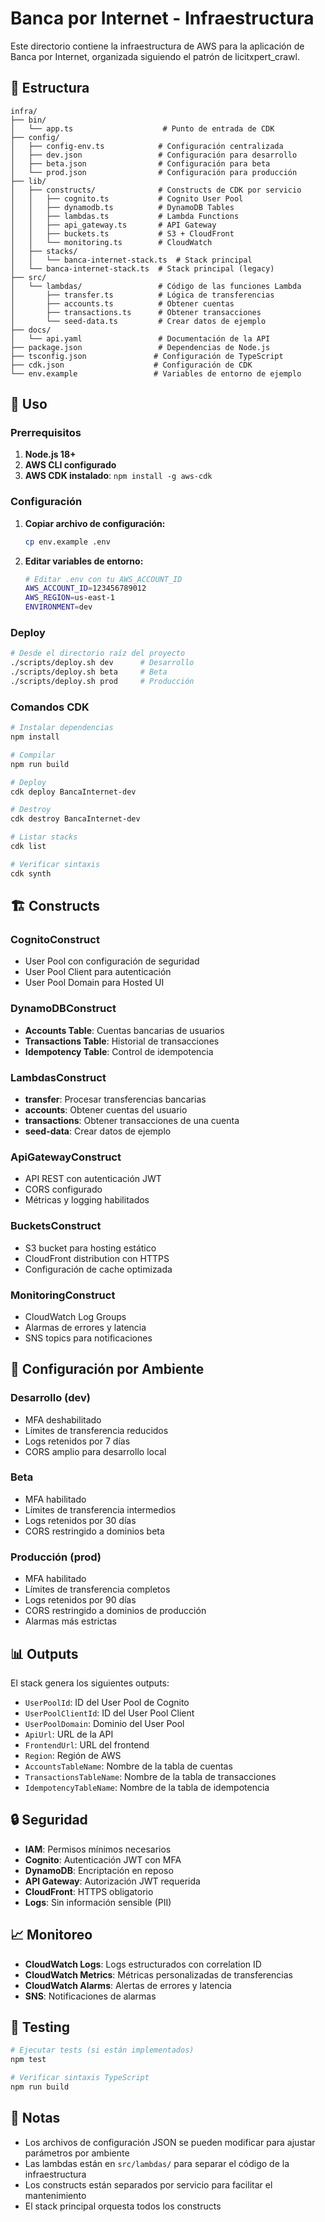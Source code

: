 # Banca por Internet - Infraestructura

Este directorio contiene la infraestructura de AWS para la aplicación de Banca por Internet, organizada siguiendo el patrón de licitxpert_crawl.

## 📁 Estructura

```
infra/
├── bin/
│   └── app.ts                    # Punto de entrada de CDK
├── config/
│   ├── config-env.ts            # Configuración centralizada
│   ├── dev.json                 # Configuración para desarrollo
│   ├── beta.json                # Configuración para beta
│   └── prod.json                # Configuración para producción
├── lib/
│   ├── constructs/              # Constructs de CDK por servicio
│   │   ├── cognito.ts           # Cognito User Pool
│   │   ├── dynamodb.ts          # DynamoDB Tables
│   │   ├── lambdas.ts           # Lambda Functions
│   │   ├── api_gateway.ts       # API Gateway
│   │   ├── buckets.ts           # S3 + CloudFront
│   │   └── monitoring.ts        # CloudWatch
│   ├── stacks/
│   │   └── banca-internet-stack.ts  # Stack principal
│   └── banca-internet-stack.ts  # Stack principal (legacy)
├── src/
│   └── lambdas/                 # Código de las funciones Lambda
│       ├── transfer.ts          # Lógica de transferencias
│       ├── accounts.ts          # Obtener cuentas
│       ├── transactions.ts      # Obtener transacciones
│       └── seed-data.ts         # Crear datos de ejemplo
├── docs/
│   └── api.yaml                 # Documentación de la API
├── package.json                 # Dependencias de Node.js
├── tsconfig.json               # Configuración de TypeScript
├── cdk.json                    # Configuración de CDK
└── env.example                 # Variables de entorno de ejemplo
```

## 🚀 Uso

### Prerrequisitos

1. **Node.js 18+**
2. **AWS CLI configurado**
3. **AWS CDK instalado**: `npm install -g aws-cdk`

### Configuración

1. **Copiar archivo de configuración:**
   ```bash
   cp env.example .env
   ```

2. **Editar variables de entorno:**
   ```bash
   # Editar .env con tu AWS_ACCOUNT_ID
   AWS_ACCOUNT_ID=123456789012
   AWS_REGION=us-east-1
   ENVIRONMENT=dev
   ```

### Deploy

```bash
# Desde el directorio raíz del proyecto
./scripts/deploy.sh dev      # Desarrollo
./scripts/deploy.sh beta     # Beta
./scripts/deploy.sh prod     # Producción
```

### Comandos CDK

```bash
# Instalar dependencias
npm install

# Compilar
npm run build

# Deploy
cdk deploy BancaInternet-dev

# Destroy
cdk destroy BancaInternet-dev

# Listar stacks
cdk list

# Verificar sintaxis
cdk synth
```

## 🏗️ Constructs

### CognitoConstruct
- User Pool con configuración de seguridad
- User Pool Client para autenticación
- User Pool Domain para Hosted UI

### DynamoDBConstruct
- **Accounts Table**: Cuentas bancarias de usuarios
- **Transactions Table**: Historial de transacciones
- **Idempotency Table**: Control de idempotencia

### LambdasConstruct
- **transfer**: Procesar transferencias bancarias
- **accounts**: Obtener cuentas del usuario
- **transactions**: Obtener transacciones de una cuenta
- **seed-data**: Crear datos de ejemplo

### ApiGatewayConstruct
- API REST con autenticación JWT
- CORS configurado
- Métricas y logging habilitados

### BucketsConstruct
- S3 bucket para hosting estático
- CloudFront distribution con HTTPS
- Configuración de cache optimizada

### MonitoringConstruct
- CloudWatch Log Groups
- Alarmas de errores y latencia
- SNS topics para notificaciones

## 🔧 Configuración por Ambiente

### Desarrollo (dev)
- MFA deshabilitado
- Límites de transferencia reducidos
- Logs retenidos por 7 días
- CORS amplio para desarrollo local

### Beta
- MFA habilitado
- Límites de transferencia intermedios
- Logs retenidos por 30 días
- CORS restringido a dominios beta

### Producción (prod)
- MFA habilitado
- Límites de transferencia completos
- Logs retenidos por 90 días
- CORS restringido a dominios de producción
- Alarmas más estrictas

## 📊 Outputs

El stack genera los siguientes outputs:

- `UserPoolId`: ID del User Pool de Cognito
- `UserPoolClientId`: ID del User Pool Client
- `UserPoolDomain`: Dominio del User Pool
- `ApiUrl`: URL de la API
- `FrontendUrl`: URL del frontend
- `Region`: Región de AWS
- `AccountsTableName`: Nombre de la tabla de cuentas
- `TransactionsTableName`: Nombre de la tabla de transacciones
- `IdempotencyTableName`: Nombre de la tabla de idempotencia

## 🔒 Seguridad

- **IAM**: Permisos mínimos necesarios
- **Cognito**: Autenticación JWT con MFA
- **DynamoDB**: Encriptación en reposo
- **API Gateway**: Autorización JWT requerida
- **CloudFront**: HTTPS obligatorio
- **Logs**: Sin información sensible (PII)

## 📈 Monitoreo

- **CloudWatch Logs**: Logs estructurados con correlation ID
- **CloudWatch Metrics**: Métricas personalizadas de transferencias
- **CloudWatch Alarms**: Alertas de errores y latencia
- **SNS**: Notificaciones de alarmas

## 🧪 Testing

```bash
# Ejecutar tests (si están implementados)
npm test

# Verificar sintaxis TypeScript
npm run build
```

## 📝 Notas

- Los archivos de configuración JSON se pueden modificar para ajustar parámetros por ambiente
- Las lambdas están en `src/lambdas/` para separar el código de la infraestructura
- Los constructs están separados por servicio para facilitar el mantenimiento
- El stack principal orquesta todos los constructs
